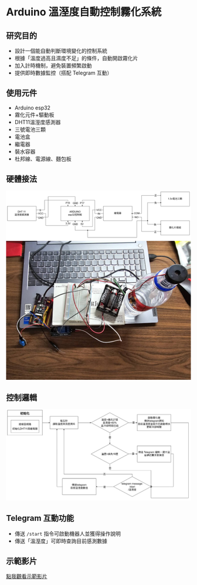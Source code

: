 # Arduino 溫溼度自動控制霧化系統

## 研究目的

- 設計一個能自動判斷環境變化的控制系統
- 根據「溫度過高且濕度不足」的條件，自動開啟霧化片
- 加入計時機制，避免裝置頻繁啟動
- 提供即時數據監控（搭配 Telegram 互動）

## 使用元件

- Arduino esp32
- 霧化元件+驅動板
- DHT11溫溼度感測器
- 三號電池三顆
- 電池盒
- 繼電器
- 裝水容器
- 杜邦線、電源線、麵包板

## 硬體接法
![接線圖](pics/circuit.png)
![接線圖](pics/hardware_connection.jpg)

## 控制邏輯
![控制邏輯](pics/program.png)


## Telegram 互動功能

- 傳送 `/start` 指令可啟動機器人並獲得操作說明
- 傳送「溫溼度」可即時查詢目前感測數據

## 示範影片
[點我觀看示範影片](https://youtu.be/bj-kWn5fJlQ)
